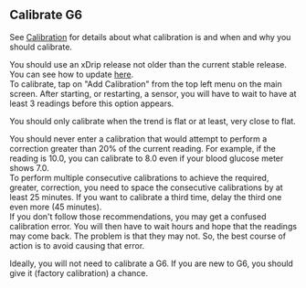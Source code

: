 ## Calibrate G6  
  
See [Calibration](./Calibration.md) for details about what calibration is and when and why you should calibrate.  

You should use an xDrip release not older than the current stable release.  You can see how to update [here](./Updates.md).  
To calibrate, tap on "Add Calibration" from the top left menu on the main screen.  After starting, or restarting, a sensor, you will have to wait to have at least 3 readings before this option appears.  

You should only calibrate when the trend is flat or at least, very close to flat.  

You should never enter a calibration that would attempt to perform a correction greater than 20% of the current reading.  For example, if the reading is 10.0, you can calibrate to 8.0 even if your blood glucose meter shows 7.0.  
To perform multiple consecutive calibrations to achieve the required, greater, correction, you need to space the consecutive calibrations by at least 25 minutes.  If you want to calibrate a third time, delay the third one even more (45 minutes).  
If you don't follow those recommendations, you may get a confused calibration error.  You will then have to wait hours and hope that the readings may come back.  The problem is that they may not.  So, the best course of action is to avoid causing that error.  

Ideally, you will not need to calibrate a G6.  If you are new to G6, you should give it (factory calibration) a chance.  
